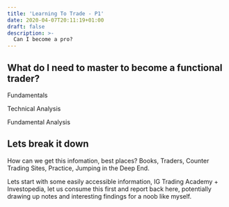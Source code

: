 ```yaml
---
title: 'Learning To Trade - P1'
date: 2020-04-07T20:11:19+01:00
draft: false
description: >- 
  Can I become a pro?
---
```

## What do I need to master to become a functional trader?

Fundamentals

Technical Analysis

Fundamental Analysis

## Lets break it down

How can we get this infomation, best places? Books, Traders, Counter Trading Sites, Practice, Jumping in the Deep End.

Lets start with some easily accessible information, IG Trading Academy + Investopedia, let us consume this first and report back here, potentially drawing up notes and interesting findings for a noob like myself.